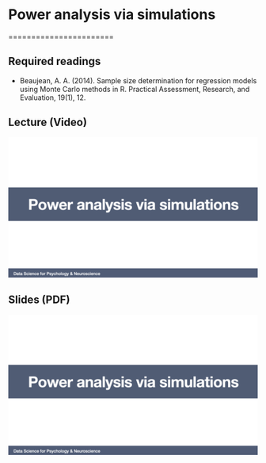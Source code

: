 # Power analysis via simulations
=======================

## Required readings

- Beaujean, A. A. (2014). Sample size determination for regression models using Monte Carlo methods in R. Practical Assessment, Research, and Evaluation, 19(1), 12.

## Lecture (Video)

[![Power analysis via simulations](../thumbnails/power-analysis-via-simulations.jpeg)](https://youtu.be/F2-EeVglCow "Power analysis via simulations")

## Slides (PDF)

[![Power analysis via simulations](../thumbnails/power-analysis-via-simulations.jpeg)](https://github.com/CoAxLab/Data-Explorations/blob/main/book/slides/power-analysis-via-simulations.pdf "Power analysis via simulations")
